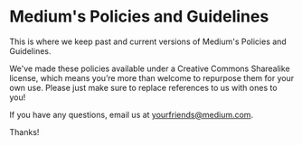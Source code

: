 Medium's Policies and Guidelines
======

This is where we keep past and current versions of Medium's Policies and Guidelines. 

We've made these policies available under a Creative Commons Sharealike license, which means you’re more than welcome to repurpose them for your own use. Please just make sure to replace references to us with ones to you! 

If you have any questions, email us at yourfriends@medium.com. 

Thanks!
